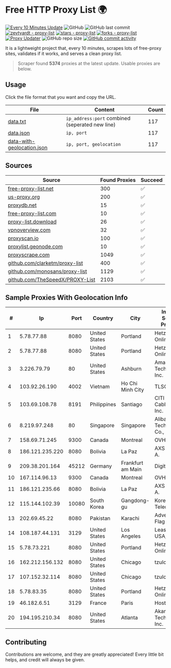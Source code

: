
# Free HTTP Proxy List 🌍

[![Every 10 Minutes Update](https://github.com/mertguvencli/http-proxy-list/actions/workflows/main.yml/badge.svg?branch=main)](https://github.com/mertguvencli/http-proxy-list/actions/workflows/main.yml)
![GitHub](https://img.shields.io/github/license/mertguvencli/http-proxy-list)
![GitHub last commit](https://img.shields.io/github/last-commit/mertguvencli/http-proxy-list)
[![zevtyardt - proxy-list](https://img.shields.io/static/v1?label=zevtyardt&message=proxy-list&color=blue&logo=github)](https://github.com/zevtyardt/proxy-list "Go to GitHub repo")
[![stars - proxy-list](https://img.shields.io/github/stars/zevtyardt/proxy-list?style=social)](https://github.com/zevtyardt/proxy-list)
[![forks - proxy-list](https://img.shields.io/github/forks/zevtyardt/proxy-list?style=social)](https://github.com/zevtyardt/proxy-list)
[![Proxy Updater](https://github.com/zevtyardt/proxy-list/workflows/Proxy%20Updater/badge.svg)](https://github.com/zevtyardt/proxy-list/actions?query=workflow:"Proxy+Updater")
![GitHub repo size](https://img.shields.io/github/repo-size/zevtyardt/proxy-list)
[![GitHub commit activity](https://img.shields.io/github/commit-activity/m/zevtyardt/proxy-list?logo=commits)](https://github.com/zevtyardt/proxy-list/commits/main)

It is a lightweight project that, every 10 minutes, scrapes lots of free-proxy sites, validates if it works, and serves a clean proxy list.

> Scraper found **5374** proxies at the latest update. Usable proxies are below.

## Usage

Click the file format that you want and copy the URL.

|File|Content|Count|
|----|-------|-----|
|[data.txt](https://raw.githubusercontent.com/mertguvencli/http-proxy-list/main/proxy-list/data.txt)|`ip_address:port` combined (seperated new line)|117|
|[data.json](https://raw.githubusercontent.com/mertguvencli/http-proxy-list/main/proxy-list/data.json)|`ip, port`|117|
|[data-with-geolocation.json](https://raw.githubusercontent.com/mertguvencli/http-proxy-list/main/proxy-list/data-with-geolocation.json)|`ip, port, geolocation`|117|

## Sources

|Source|Found Proxies|Succeed|
|------|-------------|-------|
|[free-proxy-list.net](https://free-proxy-list.net)|300|✅|
|[us-proxy.org](https://www.us-proxy.org)|200|✅|
|[proxydb.net](http://proxydb.net)|15|✅|
|[free-proxy-list.com](https://free-proxy-list.com/?page=&port=&type%5B%5D=http&type%5B%5D=https&up_time=0&search=Search)|10|✅|
|[proxy-list.download](https://www.proxy-list.download/HTTP)|26|✅|
|[vpnoverview.com](https://vpnoverview.com/privacy/anonymous-browsing/free-proxy-servers)|32|✅|
|[proxyscan.io](https://www.proxyscan.io)|100|✅|
|[proxylist.geonode.com](https://proxylist.geonode.com/api/proxy-list?limit=300&page=1&sort_by=lastChecked&sort_type=desc&protocols=http,https)|10|✅|
|[proxyscrape.com](https://api.proxyscrape.com/v2/?request=displayproxies&protocol=http&timeout=10000&country=all&ssl=all&anonymity=all)|1049|✅|
|[github.com/clarketm/proxy-list](https://raw.githubusercontent.com/clarketm/proxy-list/master/proxy-list-raw.txt)|400|✅|
|[github.com/monosans/proxy-list](https://raw.githubusercontent.com/monosans/proxy-list/main/proxies/http.txt)|1129|✅|
|[github.com/TheSpeedX/PROXY-List](https://raw.githubusercontent.com/TheSpeedX/PROXY-List/master/http.txt)|2103|✅|


## Sample Proxies With Geolocation Info

|#|Ip|Port|Country|City|Internet Service Provider|
|-|--|----|-------|----|-------------------------|
|1|5.78.77.88|8080|United States|Portland|Hetzner Online GmbH|
|2|5.78.77.88|8080|United States|Portland|Hetzner Online GmbH|
|3|3.226.79.79|80|United States|Ashburn|Amazon Technologies Inc.|
|4|103.92.26.190|4002|Vietnam|Ho Chi Minh City|TLSOFT|
|5|103.69.108.78|8191|Philippines|Santiago|CITI Cableworld Inc.|
|6|8.219.97.248|80|Singapore|Singapore|Alibaba (US) Technology Co., Ltd.|
|7|158.69.71.245|9300|Canada|Montreal|OVH SAS|
|8|186.121.235.220|8080|Bolivia|La Paz|AXS Bolivia S. A.|
|9|209.38.201.164|45212|Germany|Frankfurt am Main|DigitalOcean|
|10|167.114.96.13|9300|Canada|Montreal|OVH SAS|
|11|186.121.235.66|8080|Bolivia|La Paz|AXS Bolivia S. A.|
|12|115.144.102.39|10080|South Korea|Gangdong-gu|Korea Telecom|
|13|202.69.45.22|8080|Pakistan|Karachi|Advertiese Flag|
|14|108.187.44.131|3129|United States|Los Angeles|Leaseweb USA, Inc.|
|15|5.78.73.221|8080|United States|Portland|Hetzner Online GmbH|
|16|162.212.156.132|8080|United States|Chicago|tzulo, inc.|
|17|107.152.32.114|8080|United States|Chicago|tzulo, inc.|
|18|5.78.83.35|8080|United States|Portland|Hetzner Online GmbH|
|19|46.182.6.51|3129|France|Paris|Hosteur SAS|
|20|194.195.210.34|8080|United States|Atlanta|Akamai Technologies, Inc.|



## Contributing

Contributions are welcome, and they are greatly appreciated! Every
little bit helps, and credit will always be given.

